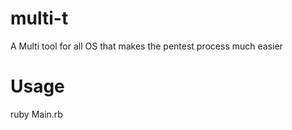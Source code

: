 # multi-t
A Multi tool for all OS that makes the pentest process much easier


#  Usage
ruby Main.rb
